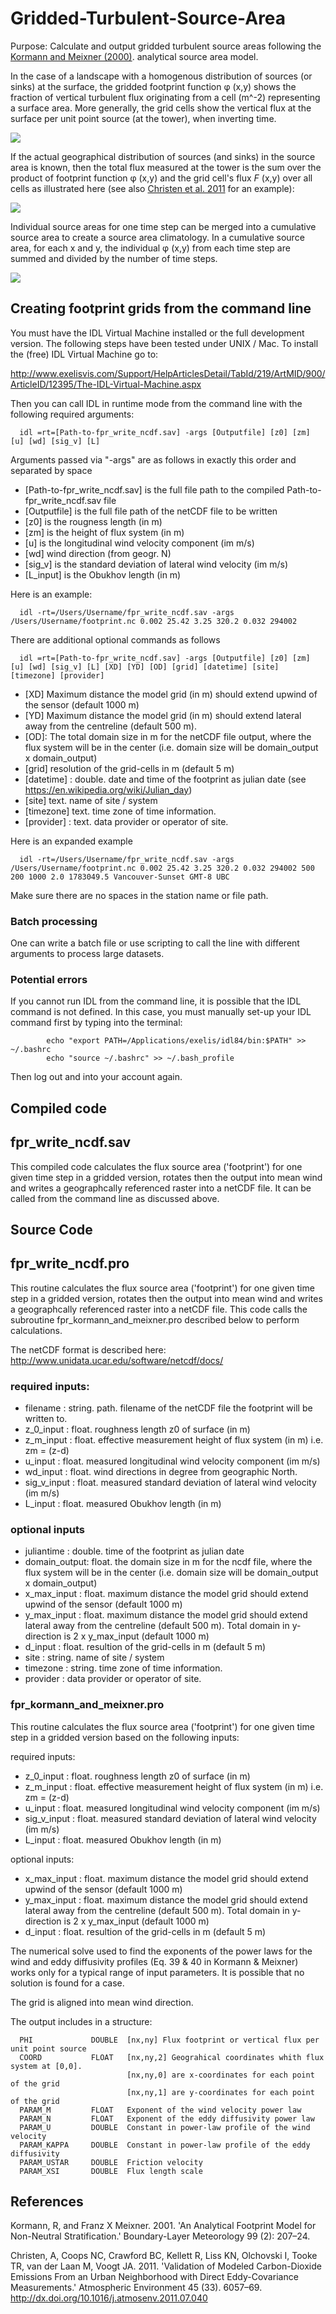 # Gridded-Turbulent-Source-Area

Purpose: Calculate and output gridded turbulent source areas following the [Kormann and Meixner (2000)](#korman). analytical source area model. 

In the case of a landscape with a homogenous distribution of sources (or sinks) at the surface, the gridded footprint function &phi; (x,y) shows the fraction of vertical turbulent flux originating from a cell (m^-2) representing a surface area. More generally, the grid cells show the vertical flux at the surface per unit point source (at the tower), when inverting time. 

![](gridded-source-area.png)

If the actual geographical distribution of sources (and sinks) in the source area is known, then the total flux measured at the tower is the sum over the product of footprint function &phi; (x,y) and the grid cell's flux *F* (x,y) over all cells as illustrated here (see also [Christen et al. 2011](#christen) for an example):

![](gridded-weighted-flux-example.png)

Individual source areas for one time step can be merged into a cumulative source area to create a source area climatology. In a cumulative source area, for each x and y, the individual &phi; (x,y) from each time step are summed and divided by the number of time steps.

![](gridded-cumulative-source-area.png)

## Creating footprint grids from the command line

You must have the IDL Virtual Machine installed or the full development version. The following steps have been tested under UNIX / Mac. To install the (free) IDL Virtual Machine go to:

http://www.exelisvis.com/Support/HelpArticlesDetail/TabId/219/ArtMID/900/ArticleID/12395/The-IDL-Virtual-Machine.aspx

Then you can call IDL in runtime mode from the command line with the following required arguments:

      idl =rt=[Path-to-fpr_write_ncdf.sav] -args [Outputfile] [z0] [zm] [u] [wd] [sig_v] [L]
 
Arguments passed via "-args" are as follows in exactly this order and separated by space
 
* [Path-to-fpr_write_ncdf.sav] is the full file path to the compiled Path-to-fpr_write_ncdf.sav file
* [Outputfile] is the full file path of the netCDF file to be written
* [z0] is the rougness length (in m)
* [zm] is the height of flux system (in m) 
* [u] is the longitudinal wind velocity component (im m/s)
* [wd] wind direction (from geogr. N)
* [sig_v] is the standard deviation of lateral wind velocity (im m/s)
* [L_input] is the Obukhov length (in m)

Here is an example:

      idl -rt=/Users/Username/fpr_write_ncdf.sav -args /Users/Username/footprint.nc 0.002 25.42 3.25 320.2 0.032 294002

There are additional optional commands as follows
 
      idl =rt=[Path-to-fpr_write_ncdf.sav] -args [Outputfile] [z0] [zm] [u] [wd] [sig_v] [L] [XD] [YD] [OD] [grid] [datetime] [site] [timezone] [provider]
 
* [XD] Maximum distance the model grid (in m) should extend upwind of the sensor (default 1000 m)
* [YD] Maximum distance the model grid (in m) should extend lateral away from the centreline (default 500 m).   
* [OD]: The total domain size in m for the netCDF file output, where the flux system will be in the center (i.e. domain size will be domain_output x domain_output)
* [grid] resolution of the grid-cells in m (default 5 m)
* [datetime] : double. date and time of the footprint as julian date (see https://en.wikipedia.org/wiki/Julian_day)
* [site] text. name of site / system
* [timezone] text. time zone of time information.
* [provider] : text. data provider or operator of site.

Here is an expanded example

      idl -rt=/Users/Username/fpr_write_ncdf.sav -args /Users/Username/footprint.nc 0.002 25.42 3.25 320.2 0.032 294002 500 200 1000 2.0 1783049.5 Vancouver-Sunset GMT-8 UBC
      
Make sure there are no spaces in the station name or file path.
   
### Batch processing

One can write a batch file or use scripting to call the line with different arguments to process large datasets.
   
### Potential errors   
   
If you cannot run IDL from the command line, it is possible that the IDL command is not defined. In this case, you must manually set-up your IDL command first by typing into the terminal:

            echo "export PATH=/Applications/exelis/idl84/bin:$PATH" >> ~/.bashrc
            echo "source ~/.bashrc" >> ~/.bash_profile

Then log out and into your account again.

## Compiled code  

## fpr_write_ncdf.sav

This compiled code calculates the flux source area ('footprint') for one given time step in a gridded version, rotates then the output into mean wind and writes a geographcally referenced raster into a netCDF file. It can be called from the command line as discussed above.

## Source Code 

## fpr_write_ncdf.pro
 
This routine calculates the flux source area ('footprint') for one given time step in a gridded version, rotates then the output into mean wind and writes a geographcally referenced raster into a netCDF file. This code calls the subroutine fpr_kormann_and_meixner.pro described below to perform calculations.

The netCDF format is described here:
http://www.unidata.ucar.edu/software/netcdf/docs/

### required inputs:

* filename : string. path. filename of the netCDF file the footprint will be written to.
* z_0_input : float. roughness length z0 of surface (in m)
* z_m_input : float. effective measurement height of flux system (in m) i.e. zm = (z-d)
* u_input : float. measured longitudinal wind velocity component (im m/s)
* wd_input : float. wind directions in degree from geographic North.
* sig_v_input : float. measured standard deviation of lateral wind velocity (im m/s)
* L_input : float. measured Obukhov length (in m)

### optional inputs

* juliantime : double. time of the footprint as julian date
* domain_output: float. the domain size in m for the ncdf file, where the flux system will be in the center (i.e. domain size will be domain_output x domain_output)
* x_max_input : float. maximum distance the model grid should extend upwind of the sensor (default 1000 m)
* y_max_input  : float. maximum distance the model grid should extend lateral away from the centreline (default 500 m). Total domain in y-direction is 2 x y_max_input (default 1000 m)
* d_input : float. resultion of the grid-cells in m (default 5 m)
* site : string. name of site / system
* timezone : string. time zone of time information.
* provider : data provider or operator of site.

### fpr_kormann_and_meixner.pro

This routine calculates the flux source area ('footprint') for one given time step in a gridded version based on the following inputs:

required inputs: 
*   z_0_input    : float. roughness length z0 of surface (in m)
*   z_m_input    : float. effective measurement height of flux system (in m) i.e. zm = (z-d)
*   u_input      : float. measured longitudinal wind velocity component (im m/s)
*   sig_v_input  : float. measured standard deviation of lateral wind velocity (im m/s)
*   L_input      : float. measured Obukhov length (in m)
   
optional inputs:
* x_max_input  : float. maximum distance the model grid should extend upwind of the sensor (default 1000 m)
* y_max_input  : float. maximum distance the model grid should extend lateral away from the centreline (default 500 m). Total domain in  y-direction is 2 x y_max_input (default 1000 m)
* d_input      : float. resultion of the grid-cells in m (default 5 m)

The numerical solve used to find the exponents of the power laws for the wind and eddy diffusivity profiles (Eq. 39 & 40 in Kormann & Meixner) works only for a typical range of input parameters. It is possible that no solution is found for a case.

The grid is aligned into mean wind direction.

The output includes in a structure:

      PHI             DOUBLE  [nx,ny] Flux footprint or vertical flux per unit point source
      COORD           FLOAT   [nx,ny,2] Geograhical coordinates whith flux system at [0,0].
                              [nx,ny,0] are x-coordinates for each point of the grid
                              [nx,ny,1] are y-coordinates for each point of the grid
      PARAM_M         FLOAT   Exponent of the wind velocity power law
      PARAM_N         FLOAT   Exponent of the eddy diffusivity power law
      PARAM_U         DOUBLE  Constant in power-law profile of the wind velocity
      PARAM_KAPPA     DOUBLE  Constant in power-law profile of the eddy diffusivity
      PARAM_USTAR     DOUBLE  Friction velocity
      PARAM_XSI       DOUBLE  Flux length scale
   
## References

<a name="korman"></a> Kormann, R, and Franz X Meixner. 2001. 'An Analytical Footprint Model for Non-Neutral Stratification.' Boundary-Layer Meteorology 99 (2): 207–24.

<a name="christen"></a>Christen, A, Coops NC, Crawford BC, Kellett R, Liss KN, Olchovski I, Tooke TR, van der Laan M, Voogt JA. 2011. 'Validation of Modeled Carbon-Dioxide Emissions From an Urban Neighborhood with Direct Eddy-Covariance Measurements.' Atmospheric Environment 45 (33). 6057–69. http://dx.doi.org/10.1016/j.atmosenv.2011.07.040
